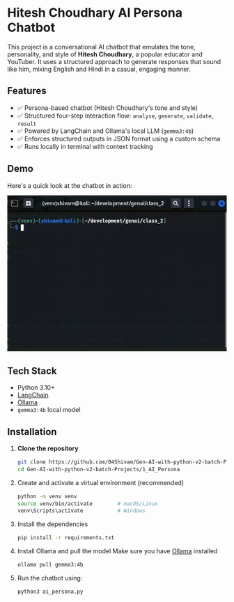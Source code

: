 # Hitesh Choudhary AI Persona Chatbot

This project is a conversational AI chatbot that emulates the tone, personality, and style of **Hitesh Choudhary**, a popular educator and YouTuber. It uses a structured approach to generate responses that sound like him, mixing English and Hindi in a casual, engaging manner.

## Features

- ✅ Persona-based chatbot (Hitesh Choudhary's tone and style)
- ✅ Structured four-step interaction flow: `analyse`, `generate`, `validate`, `result`
- ✅ Powered by LangChain and Ollama's local LLM (`gemma3:4b`)
- ✅ Enforces structured outputs in JSON format using a custom schema
- ✅ Runs locally in terminal with context tracking

## Demo

Here's a quick look at the chatbot in action:

![Chatbot Demo](test_run.gif)

## Tech Stack

- Python 3.10+
- [LangChain](https://www.langchain.com/)
- [Ollama](https://ollama.com/)
- `gemma3:4b` local model

## Installation

1. **Clone the repository**
   ```bash
   git clone https://github.com/04Shivam/Gen-AI-with-python-v2-batch-Projects.git
   cd Gen-AI-with-python-v2-batch-Projects/1_AI_Persona
   ```
2. Create and activate a virtual environment (recommended)
   ```bash
   python -m venv venv
   source venv/bin/activate        # macOS/Linux
   venv\Scripts\activate           # Windows
   ```
3. Install the dependencies
   ```bash
   pip install -r requirements.txt
   ```
4. Install Ollama and pull the model
   Make sure you have [Ollama](https://ollama.com/) installed
   ```bash
   ollama pull gemma3:4b
   ```
5. Run the chatbot using:
   ```bash
   python3 ai_persona.py
   ```
